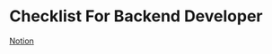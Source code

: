 # Checklist For Backend Developer

[Notion](https://jnaimxiii.notion.site/04-Checklist-For-Backend-Developer-3d7c2f4651374ef3b7355e7ea4307687)
